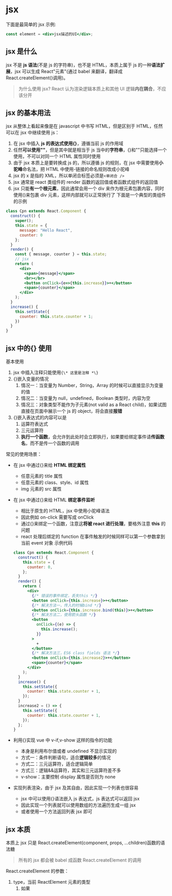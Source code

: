 # jsx

下面是最简单的 jsx 示例:

```jsx
const element = <div>jsx描述的UI</div>;
```

## jsx 是什么

jsx 不是 **js 语法**(不是 js 的字符串)，也不是 HTML，本质上属于 js 的一种**语法扩展**，jsx 可以生成 React"元素"(通过 babel 来翻译，翻译成 React.createElement()调用)。

> 为什么使用 jsx?
> React 认为渲染逻辑本质上和其他 UI 逻辑**内在耦合**，不应该分开

## jsx 的基本用法

jsx 从整体上看起来像是在 javascript 中书写 HTML，但是区别于 HTML，任然可以在 jsx 中继续使用 js：

1. 在 jsx 中插入 **js 的表达式使用{}**，遵循当前 js 的作用域
2. 任然**可以使用""**，但是其中就是相当于 js 当中的**字符串**，{}和""只能选择一个使用，不可以对同一个 HTML 属性同时使用
3. 由于 jsx 本质上是要转换成 js 的，所以遵循 js 的规则，在 jsx 中需要使用**小驼峰**命名法，把 HTML 中使用-链接的命名规则改成小驼峰
4. jsx 的 x 是指的 XML，所以单闭合标签必须是`<单闭合 />`
5. jsx 通常是 react 类组件的 render 函数的返回值或者函数式组件的返回值
6. jsx 只能**有一个根元素**，因此通常会用一个 div 来作为根元素包裹内容，同时使用()来包裹 div 元素，这样内部就可以正常换行了
   下面是一个典型的类组件的示例

```jsx
class Cpn extends React.Component {
  construct() {
    super();
    this.state = {
      message: "Hello React",
      counter: 0
    };
  }
  render() {
    const { message, counter } = this.state;
    // jsx
    return (
      <div>
        <span>{message}</span>
        <br></br>
        <button onClick={e=>{this.increase}}>+</button>
        <span>{counter}</span>
      </div>
    );
  }
  increase() {
    this.setState({
      counter: this.state.counter + 1;
    })
  }
}
```

## jsx 中的{} 使用

基本使用

1. jsx 中插入注释只能使用`{\* 这里是注释 *\}`
2. {}嵌入变量的情况
   1. 情况一：当变量为 Number，String，Array 的时候可以直接显示为变量的值
   2. 情况二：当变量为 null，undefined，Boolean 类型时，内容为空
   3. 情况三：对象类型不能作为子元素(not valid as a React child)，如果试图直接在页面中展示一个 js 的 object，将会直接**报错**
3. {}嵌入表达式的内容可以是
   1. 运算符表达式
   2. 三元运算符
   3. **执行一个函数**，会允许到此处时会立即执行，如果要给绑定事件请**传函数名**，而不是传一个函数的调用

常见的使用场景：

- 在 jsx 中通过{}来给 **HTML 绑定属性**
  - 任意元素的 title 属性
  - 任意元素的 class、style、id 属性
  - img 元素的 src 属性
- 在 jsx 中通过{}来给 HTML **绑定事件监听**

  - 相比于原生的 HTML，jsx 中使用小驼峰语法
  - 因此例如 on-click 需要写成 onClick
  - 通过{}来绑定一个函数，注意这**将被 react 进行处理**，要格外注意 **this** 的问题
  - react 处理后绑定的 function 在事件触发的时候同样可以第一个参数拿到当前 event 对象
    示例代码

  ```jsx
  class Cpn extends React.Component {
    construct() {
      this.state = {
        counter: 0,
      };
    }
    render() {
      return (
        <div>
          {/* 错误的事件绑定，丢失this */}
          <button onClick={this.increase}>+</button>
          {/* 解决方法一，传入的时候bind */}
          <button onClick={this.increase.bind(this)}>+</button>
          {/* 解决方法二，使用箭头函数 */}
          <button
            onClick={(e) => {
              this.increase();
            }}
          >
            +
          </button>
          {/* 解决方法三，ES6 class fields 语法 */}
          <button onClick={this.increase2}>+</button>
          <span>{counter}</span>
        </div>
      );
    }
    increase() {
      this.setState({
        counter: this.state.counter + 1,
      });
    }
    increase2 = () => {
      this.setState({
        counter: this.state.counter + 1,
      });
    };
  }
  ```

- 利用{}实现 vue 中 v-if,v-show 这样的指令的功能

  - 本身是利用布尔值或者 undefined 不显示实现的
  - 方式一：条件判断语句，适合**逻辑较多**的情况
  - 方式二：三元运算符，适合逻辑简单
  - 方式三：逻辑&&运算符，其实和三元运算符差不多
  - v-show：主要控制 display 属性是否则为 none

- 实现列表渲染，由于 jsx 及其自由，因此实现一个列表也很容易
  - jsx 中可以使用{}语法嵌入 js 表达式，js 表达式可以返回 jsx
  - 因此实现一个列表就可以使用数组的方法遍历生成一组 jsx
  - 或者使用一个方法返回列表 jsx 即可

## jsx 本质

本质上 jsx 只是 React.createElement(component, props, ...children)函数的语法糖

> 所有的 jsx 都会被 babel 成函数 React.createElement 的调用

React.createElement 的参数：

1. type，当前 ReactElement 元素的类型
   1. 如果
